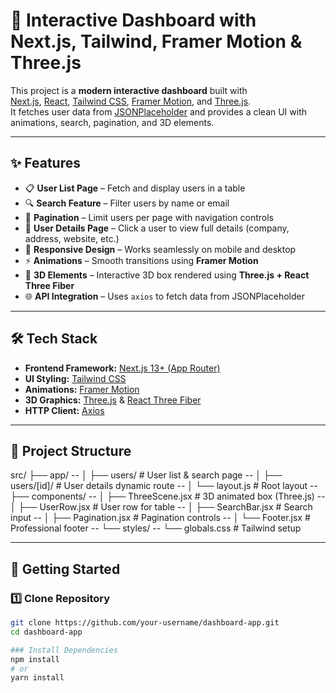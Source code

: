 # 🚀 Interactive Dashboard with Next.js, Tailwind, Framer Motion & Three.js

This project is a **modern interactive dashboard** built with  
[Next.js](https://nextjs.org/), [React](https://reactjs.org/), [Tailwind CSS](https://tailwindcss.com/), [Framer Motion](https://www.framer.com/motion/), and [Three.js](https://threejs.org/).  
It fetches user data from [JSONPlaceholder](https://jsonplaceholder.typicode.com/) and provides a clean UI with animations, search, pagination, and 3D elements.

---

## ✨ Features

- 📋 **User List Page** – Fetch and display users in a table  
- 🔍 **Search Feature** – Filter users by name or email  
- 📄 **Pagination** – Limit users per page with navigation controls  
- 👤 **User Details Page** – Click a user to view full details (company, address, website, etc.)  
- 🎨 **Responsive Design** – Works seamlessly on mobile and desktop  
- ⚡ **Animations** – Smooth transitions using **Framer Motion**  
- 🧊 **3D Elements** – Interactive 3D box rendered using **Three.js + React Three Fiber**  
- 🌐 **API Integration** – Uses `axios` to fetch data from JSONPlaceholder  

---

## 🛠️ Tech Stack

- **Frontend Framework:** [Next.js 13+ (App Router)](https://nextjs.org/)  
- **UI Styling:** [Tailwind CSS](https://tailwindcss.com/)  
- **Animations:** [Framer Motion](https://www.framer.com/motion/)  
- **3D Graphics:** [Three.js](https://threejs.org/) & [React Three Fiber](https://docs.pmnd.rs/react-three-fiber/getting-started/introduction)  
- **HTTP Client:** [Axios](https://axios-http.com/)  

---

## 📂 Project Structure

src/
├── app/
-- │ ├── users/ # User list & search page
-- │ ├── users/[id]/ # User details dynamic route
-- │ └── layout.js # Root layout
-- ├── components/
-- │ ├── ThreeScene.jsx # 3D animated box (Three.js)
-- │ ├── UserRow.jsx # User row for table
-- │ ├── SearchBar.jsx # Search input
-- │ ├── Pagination.jsx # Pagination controls
-- │ └── Footer.jsx # Professional footer
-- └── styles/
-- └── globals.css # Tailwind setup

---

## 🚦 Getting Started

### 1️⃣ Clone Repository
```bash
git clone https://github.com/your-username/dashboard-app.git
cd dashboard-app

### Install Dependencies
npm install
# or
yarn install
